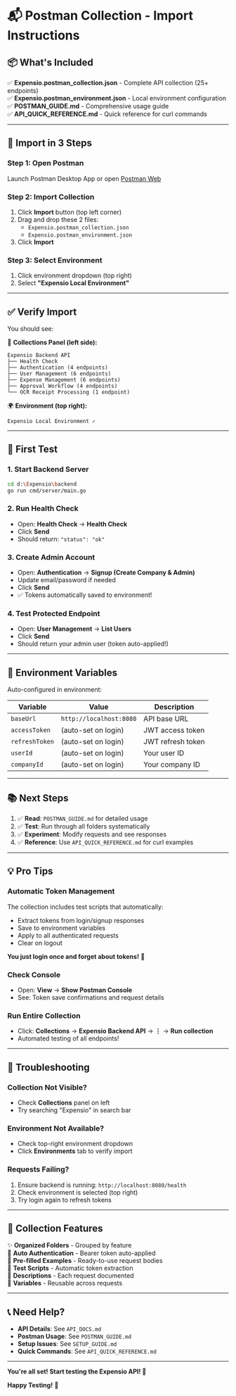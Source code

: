 # 📬 Postman Collection - Import Instructions

## 📦 What's Included

✅ **Expensio.postman_collection.json** - Complete API collection (25+ endpoints)  
✅ **Expensio.postman_environment.json** - Local environment configuration  
✅ **POSTMAN_GUIDE.md** - Comprehensive usage guide  
✅ **API_QUICK_REFERENCE.md** - Quick reference for curl commands

---

## 🚀 Import in 3 Steps

### Step 1: Open Postman

Launch Postman Desktop App or open [Postman Web](https://web.postman.co/)

### Step 2: Import Collection

1. Click **Import** button (top left corner)
2. Drag and drop these 2 files:
   - `Expensio.postman_collection.json`
   - `Expensio.postman_environment.json`
3. Click **Import**

### Step 3: Select Environment

1. Click environment dropdown (top right)
2. Select **"Expensio Local Environment"**

---

## ✅ Verify Import

You should see:

📁 **Collections Panel (left side):**

```
Expensio Backend API
├── Health Check
├── Authentication (4 endpoints)
├── User Management (6 endpoints)
├── Expense Management (6 endpoints)
├── Approval Workflow (4 endpoints)
└── OCR Receipt Processing (1 endpoint)
```

🌍 **Environment (top right):**

```
Expensio Local Environment ✓
```

---

## 🎯 First Test

### 1. Start Backend Server

```bash
cd d:\Expensio\backend
go run cmd/server/main.go
```

### 2. Run Health Check

- Open: **Health Check** → **Health Check**
- Click **Send**
- Should return: `"status": "ok"`

### 3. Create Admin Account

- Open: **Authentication** → **Signup (Create Company & Admin)**
- Update email/password if needed
- Click **Send**
- ✅ Tokens automatically saved to environment!

### 4. Test Protected Endpoint

- Open: **User Management** → **List Users**
- Click **Send**
- Should return your admin user (token auto-applied!)

---

## 🔧 Environment Variables

Auto-configured in environment:

| Variable       | Value                   | Description       |
| -------------- | ----------------------- | ----------------- |
| `baseUrl`      | `http://localhost:8080` | API base URL      |
| `accessToken`  | (auto-set on login)     | JWT access token  |
| `refreshToken` | (auto-set on login)     | JWT refresh token |
| `userId`       | (auto-set on login)     | Your user ID      |
| `companyId`    | (auto-set on login)     | Your company ID   |

---

## 📚 Next Steps

1. ✅ **Read**: `POSTMAN_GUIDE.md` for detailed usage
2. ✅ **Test**: Run through all folders systematically
3. ✅ **Experiment**: Modify requests and see responses
4. ✅ **Reference**: Use `API_QUICK_REFERENCE.md` for curl examples

---

## 💡 Pro Tips

### Automatic Token Management

The collection includes test scripts that automatically:

- Extract tokens from login/signup responses
- Save to environment variables
- Apply to all authenticated requests
- Clear on logout

**You just login once and forget about tokens!** 🎉

### Check Console

- Open: **View** → **Show Postman Console**
- See: Token save confirmations and request details

### Run Entire Collection

- Click: **Collections** → **Expensio Backend API** → **⋮** → **Run collection**
- Automated testing of all endpoints!

---

## 🐛 Troubleshooting

### Collection Not Visible?

- Check **Collections** panel on left
- Try searching "Expensio" in search bar

### Environment Not Available?

- Check top-right environment dropdown
- Click **Environments** tab to verify import

### Requests Failing?

1. Ensure backend is running: `http://localhost:8080/health`
2. Check environment is selected (top right)
3. Try login again to refresh tokens

---

## 🎨 Collection Features

✨ **Organized Folders** - Grouped by feature  
🔐 **Auto Authentication** - Bearer token auto-applied  
📝 **Pre-filled Examples** - Ready-to-use request bodies  
🧪 **Test Scripts** - Automatic token extraction  
📖 **Descriptions** - Each request documented  
🔄 **Variables** - Reusable across requests

---

## 📞 Need Help?

- **API Details**: See `API_DOCS.md`
- **Postman Usage**: See `POSTMAN_GUIDE.md`
- **Setup Issues**: See `SETUP_GUIDE.md`
- **Quick Commands**: See `API_QUICK_REFERENCE.md`

---

**You're all set! Start testing the Expensio API! 🚀**

**Happy Testing!** 🎉
